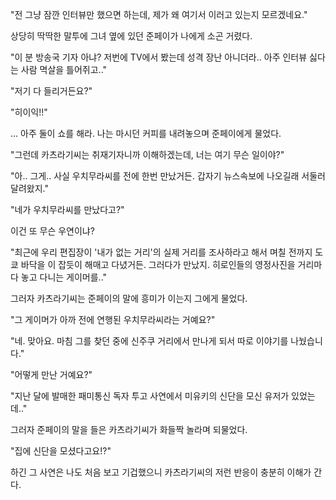 "전 그냥 잠깐 인터뷰만 했으면 하는데, 제가 왜 여기서 이러고 있는지 모르겠네요."

상당히 딱딱한 말투에 그녀 옆에 있던 준페이가 나에게 소곤 거렸다.

"이 분 방송국 기자 아냐? 저번에 TV에서 봤는데 성격 장난 아니더라.. 아주 인터뷰 싫다는 사람 멱살을 틀어쥐고.."

"저기 다 들리거든요?"

"히이익!!"

... 아주 둘이 쇼를 해라. 나는 마시던 커피를 내려놓으며 준페이에게 물었다.

"그런데 카츠라기씨는 취재기자니까 이해하겠는데, 너는 여기 무슨 일이야?"

"아.. 그게.. 사실 우치무라씨를 전에 한번 만났거든. 갑자기 뉴스속보에 나오길래 서둘러 달려왔지."

"네가 우치무라씨를 만났다고?"

이건 또 무슨 우연이냐? 

"최근에 우리 편집장이 '내가 없는 거리'의 실제 거리를 조사하라고 해서 며칠 전까지 도쿄 바닥을 이 잡듯이 해매고 다녔거든. 그러다가 만났지. 히로인들의 영정사진을 거리마다 놓고 다니는 게이머를.."

그러자 카츠라기씨는 준페이의 말에 흥미가 이는지 그에게 물었다.

"그 게이머가 아까 전에 연행된 우치무라씨라는 거예요?"

"네. 맞아요. 마침 그를 찾던 중에 신주쿠 거리에서 만나게 되서 따로 이야기를 나눴습니다."

"어떻게 만난 거예요?"

"지난 달에 발매한 패미통신 독자 투고 사연에서 미유키의 신단을 모신 유저가 있었는데.."

그러자 준페이의 말을 들은 카츠라기씨가 화들짝 놀라며 되물었다.

"집에 신단을 모셨다고요!?"

하긴 그 사연은 나도 처음 보고 기겁했으니 카츠라기씨의 저런 반응이 충분히 이해가 간다.